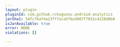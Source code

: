 ```yaml
---
layout: plugin
pluginId: com.github.rchugunov.android-analytics
jarSha1: 54fc7baf4a23fffaca5fba3007f7032c4128d0b0
isJarAvailable: true
error: NONE
violations: []

---
```

